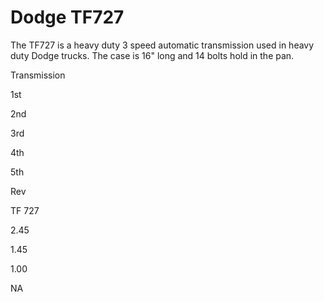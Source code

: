 # Dodge TF727

The TF727 is a heavy duty 3 speed automatic transmission used in heavy duty Dodge trucks. The case is 16\" long and 14 bolts hold in the pan.

Transmission

1st

2nd

3rd

4th

5th

Rev

TF 727

2.45

1.45

1.00

NA
